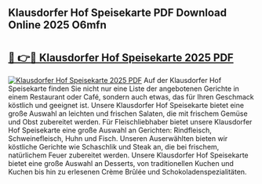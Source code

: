 ## Klausdorfer Hof Speisekarte PDF Download Online 2025 O6mfn

# <h2><a href="http://gcbbwr.nevu.top/?p=Klausdorfer+Hof+Speisekarte">🔗 👉🔴 Klausdorfer Hof Speisekarte 2025 PDF</a></h2>

[![Klausdorfer Hof Speisekarte 2025 PDF](https://i.imgur.com/dBaPXMq.png)](http://gcbbwr.nevu.top/?p=Klausdorfer+Hof+Speisekarte)
Auf der Klausdorfer Hof Speisekarte finden Sie nicht nur eine Liste der angebotenen Gerichte in einem Restaurant oder Café, sondern auch etwas, das für Ihren Geschmack köstlich und geeignet ist. Unsere Klausdorfer Hof Speisekarte bietet eine große Auswahl an leichten und frischen Salaten, die mit frischem Gemüse und Obst zubereitet werden. Für Fleischliebhaber bietet unsere Klausdorfer Hof Speisekarte eine große Auswahl an Gerichten: Rindfleisch, Schweinefleisch, Huhn und Fisch. Unseren Auserwählten bieten wir köstliche Gerichte wie Schaschlik und Steak an, die bei frischem, natürlichem Feuer zubereitet werden. Unsere Klausdorfer Hof Speisekarte bietet eine große Auswahl an Desserts, von traditionellen Kuchen und Kuchen bis hin zu erlesenen Crème Brûlée und Schokoladenspezialitäten.
